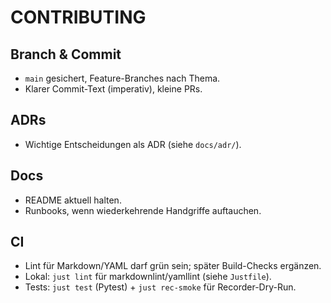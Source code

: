 # CONTRIBUTING

## Branch & Commit

- `main` gesichert, Feature-Branches nach Thema.
- Klarer Commit-Text (imperativ), kleine PRs.

## ADRs

- Wichtige Entscheidungen als ADR (siehe `docs/adr/`).

## Docs

- README aktuell halten.
- Runbooks, wenn wiederkehrende Handgriffe auftauchen.

## CI

- Lint für Markdown/YAML darf grün sein; später Build-Checks ergänzen.
- Lokal: `just lint` für markdownlint/yamllint (siehe `Justfile`).
- Tests: `just test` (Pytest) + `just rec-smoke` für Recorder-Dry-Run.
